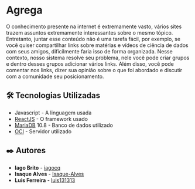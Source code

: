 # Agrega

O conhecimento presente na internet é extremamente vasto, vários sites trazem assuntos extremamente interessantes sobre o mesmo tópico. Entretanto, juntar esse conteúdo não é uma tarefa fácil, por exemplo, se você quiser compartilhar links sobre matérias e vídeos de ciência de dados com seus amigos, dificilmente faria isso de forma organizada. Nesse contexto, nosso sistema resolve seu problema, nele você pode criar grupos e dentro desses grupos adicionar vários links. Além disso, você pode comentar nos links, dizer sua opinião sobre o que foi abordado e discutir com a comunidade seu posicionamento.

## 🛠️ Tecnologias Utilizadas

- Javascript - A linguagem usada
- [ReactJS](https://reactjs.org/) - O framework usado
- [MariaDB](https://mariadb.org/) 10.8 - Banco de dados utilizado
- [OCI](https://www.oracle.com/cloud/) - Servidor utilizado

## ✒️ Autores

- **Iago Brito** - [iagocq](https://github.com/iagocq)
- **Isaque Alves** - [Isaque-Alves](https://github.com/Isaque-Alves)
- **Luis Ferreira** - [luis131313](https://github.com/luis131313)
